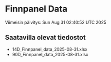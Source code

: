 # Finnpanel Data

Viimeisin päivitys: Sun Aug 31 02:40:52 UTC 2025

## Saatavilla olevat tiedostot
- 14D_Finnpanel_data_2025-08-31.xlsx
- 90D_Finnpanel_data_2025-08-31.xlsx
